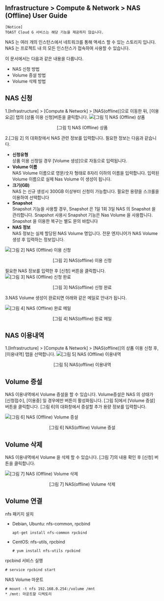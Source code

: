 ## Infrastructure > Compute & Network > NAS (Offline) User Guide
```
[Notice]
TOAST Cloud G 서비스는 해당 기능을 제공하지 않습니다.
```

NAS 는 여러 개의 인스턴스에서 네트워크를 통해 액세스 할 수 있는 스토리지 입니다. NAS 는 프로젝트 내 의 모든 인스턴스가 접속하여 사용할 수 있습니다. 

이 문서에서는 다음과 같은 내용을 다룹니다.

- NAS 신청 방법
- Volume 증설 방법
- Volume 삭제 방법

## NAS 신청 
1.[Infrastructure] > [Compute & Network] > [NAS(offline)]으로 이동한 뒤, [이용요금] 탭의 [상품 이용 신청]버튼을 클릭합니다.
![[그림 1] NAS (Offline) 상품](http://static.toastoven.net/prod_infrastructure/compute/nas/nas_1.png)
<center>[그림 1] NAS (Offline) 상품</center>

2.[그림 2] 의 대화창에서 NAS 관련 정보를 입력합니다. 필요한 정보는 다음과 같습니다. 


- **신청유형**<br>
상품 이용 신청일 경우 [Volume 생성]으로 자동으로 입력됩니다. 
- **Volume 이름**<br>
NAS Volume 이름으로 영문/숫자 형태로 8자리 이하의 이름을 입력합니다. 입력된 Volume 이름으로 실제 Nas Volume 이 생성이 됩니다. 
- **크기(GB)**<br>
NAS 는 신규 생성시 300GB 이상부터 신청이 가능합니다. 필요한 용량을 스크롤을 이용하여 선택합니다
- **Snapshot**<br>
Snapshot 기능을 사용할 경우, Snapshot 은 1일 1회 3일 NAS 의 Snapshot 을 관리합니다. Snapshot 사용시 Snapshot 기능은 Nas Volume 을 사용합니다. Snapshot 을 이용한 복구는 별도 문의 바랍니다
- **NAS 정보**<br>
NAS 정보는 실제 할당된 NAS Volume 명입니다. 전문 엔지니어가 NAS Volume 생성 후 입력하는 정보입니다. 

![[그림 2] NAS (Offline) 이용 신청](http://static.toastoven.net/prod_infrastructure/compute/nas/nas_2.png)
<center>[그림 2] NAS(offline) 이용 신청</center>

필요한 NAS 정보를 입력한 후 [신청] 버튼을 클릭합니다. 
![[그림 3] NAS (Offline) 신청 완료](http://static.toastoven.net/prod_infrastructure/compute/nas/nas_3.png)
<center>[그림 3] NAS(offline) 신청 완료</center>

3.NAS Volume 생성이 완료되면 아래와 같은 메일로 안내가 됩니다. 

![[그림 4] NAS (Offline) 완료 메일](http://static.toastoven.net/prod_infrastructure/compute/nas/nas_4.png)
<center>[그림 4] NAS(offline) 완료 메일</center>

## NAS 이용내역
1.[Infrastructure] > [Compute & Network] > [NAS(offline)]의 상품 이용 신청 후, [이용내역] 탭을 선택합니다. 
![[그림 5] NAS (Offline) 이용내역](http://static.toastoven.net/prod_infrastructure/compute/nas/nas_5.png)
<center>[그림 5] NAS(offline) 이용내역</center>

## Volume 증설
NAS 이용내역에서 Volume 증설을 할 수 있습니다. Volume증설은 NAS 의 상태가 [신청접수], [이용중] 일 경우에만 버튼이 활성화됩니다.
[그림 5]에서 [Volume 증설] 버튼을 클릭합니다. [그림 6]의 대화창에서 증설할 추가 용량 정보를 입력합니다.

![[그림 6] NAS (Offline) Volume 증설](http://static.toastoven.net/prod_infrastructure/compute/nas/nas_6.png)
<center>[그림 6] NAS(offline) Volume 증설</center> 

## Volume 삭제
NAS 이용내역에서 Volume 을 삭제 할 수 있습니다. 
[그림 7]의 내용 확인 후 [신청] 버튼을 클릭합니다. 

![[그림 7] NAS (Offline) Volume 삭제](http://static.toastoven.net/prod_infrastructure/compute/nas/nas_7.png)
<center>[그림 7] NAS(offline) Volume 삭제</center>

## Volume 연결
nfs 패키지 설치

 - Debian, Ubuntu: nfs-common, rpcbind
   ```
   apt-get install nfs-common rpcbind
   ```
 
 - CentOS: nfs-utils, rpcbind 
   ```
   # yum install nfs-utils rpcbind
   ```

rpcbind 서비스 실행
```
# service rpcbind start
```

NAS Volume 마운트
```
# mount -t nfs 192.168.0.254:/volume /mnt
* /mnt: 마운트할 디렉토리
```
